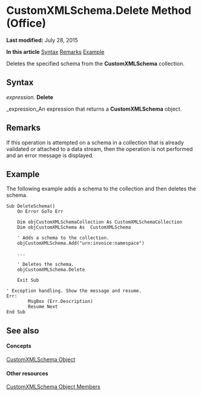 
# CustomXMLSchema.Delete Method (Office)

 **Last modified:** July 28, 2015

 **In this article**
 [Syntax](#sectionSection1)
 [Remarks](#sectionSection2)
 [Example](#sectionSection3)


Deletes the specified schema from the  **CustomXMLSchema** collection.


## Syntax
<a name="sectionSection1"> </a>

 _expression_. **Delete**

 _expression_An expression that returns a  **CustomXMLSchema** object.


## Remarks
<a name="sectionSection2"> </a>

If this operation is attempted on a schema in a collection that is already validated or attached to a data stream, then the operation is not performed and an error message is displayed.


## Example
<a name="sectionSection3"> </a>

The following example adds a schema to the collection and then deletes the schema.


```
Sub DeleteSchema() 
    On Error GoTo Err 
 
    Dim objCustomXMLSchemaCollection As CustomXMLSchemaCollection 
    Dim objCustomXMLSchema As  CustomXMLSchema 
 
    ' Adds a schema to the collection. 
    objCustomXMLSchema.Add("urn:invoice:namespace")  
 
    ... 
 
    ' Deletes the schema. 
    objCustomXMLSchema.Delete 
      
    Exit Sub 
                 
' Exception handling. Show the message and resume. 
Err: 
        MsgBox (Err.Description) 
        Resume Next 
End Sub
```


## See also
<a name="sectionSection3"> </a>


#### Concepts


 [CustomXMLSchema Object](9110da6c-fc54-98b2-7e5e-e6d4c21712ad.md)
#### Other resources


 [CustomXMLSchema Object Members](1b7613ff-e53d-2e6a-09a9-a5b427f3792f.md)
